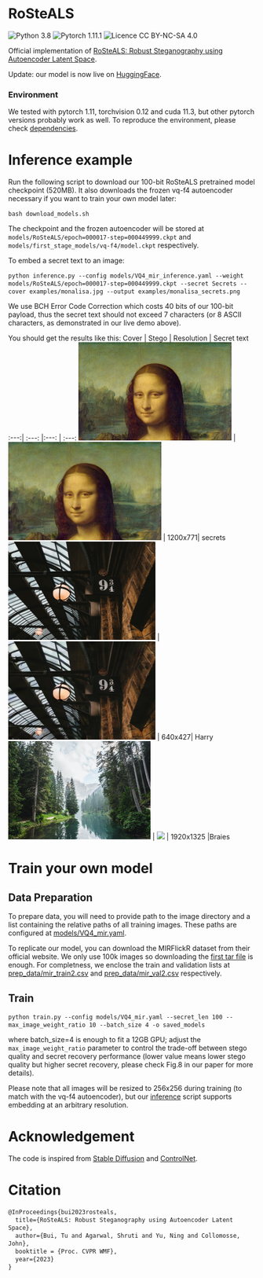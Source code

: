 # RoSteALS
![Python 3.8](https://img.shields.io/badge/Python-3.8-green) ![Pytorch 1.11.1](https://img.shields.io/badge/Pytorch-1.11.1-green) ![Licence CC BY-NC-SA 4.0](https://img.shields.io/badge/license-CC--BY--NC--SA--4.0-blueviolet)


Official implementation of [RoSteALS: Robust Steganography using Autoencoder Latent Space](https://arxiv.org/abs/2304.03400).

Update: our model is now live on [HuggingFace](https://huggingface.co/spaces/tubui/rosteal).

### Environment

We tested with pytorch 1.11, torchvision 0.12 and cuda 11.3, but other pytorch versions probably work as well. To reproduce the environment, please check [dependencies](dependencies).

# Inference example
Run the following script to download our 100-bit RoSteALS pretrained model checkpoint (520MB). It also downloads the frozen vq-f4 autoencoder necessary if you want to train your own model later:

```
bash download_models.sh
```
The checkpoint and the frozen autoencoder  will be stored at `models/RoSteALS/epoch=000017-step=000449999.ckpt` and `models/first_stage_models/vq-f4/model.ckpt` respectively.

To embed a secret text to an image:
```
python inference.py --config models/VQ4_mir_inference.yaml --weight models/RoSteALS/epoch=000017-step=000449999.ckpt --secret Secrets --cover examples/monalisa.jpg --output examples/monalisa_secrets.png
```

We use BCH Error Code Correction which costs 40 bits of our 100-bit payload, thus the secret text should not exceed 7 characters (or 8 ASCII characters, as demonstrated in our live demo above). 

You should get the results like this:
Cover | Stego | Resolution | Secret text
:---:| :---: |:---: | :---:
<img src="examples/monalisa.jpg" height="200px"/> | <img src="examples/monalisa_secrets.png" height="200px"/> | 1200x771| secrets
<img src="examples/934.jpg" height="200px"/> | <img src="examples/934_Harry.png" height="200px"/> | 640x427| Harry
<img src="examples/forest.jpg" height="200px"/> | <img src="examples/forest_Braies.png" height="200px"/> | 1920x1325 |Braies


# Train your own model
## Data Preparation
To prepare data, you will need to provide path to the image directory and a list containing the relative paths of all training images. These paths are configured at [models/VQ4_mir.yaml](models/VQ4_mir.yaml).

To replicate our model, you can download the MIRFlickR dataset from their official website. We only use 100k images so downloading the [first tar file](https://press.liacs.nl/mirflickr/mirflickr1m.v3b/images0.zip) is enough. For completness, we enclose the train and validation lists at [prep_data/mir_train2.csv](prep_data/mir_train2.csv) and  [prep_data/mir_val2.csv](prep_data/mir_val2.csv) respectively.

## Train
```
python train.py --config models/VQ4_mir.yaml --secret_len 100 --max_image_weight_ratio 10 --batch_size 4 -o saved_models

```
where batch_size=4 is enough to fit a 12GB GPU; adjust the `max_image_weight_ratio` parameter to control the trade-off between stego quality and secret recovery performance (lower value means lower stego quality but higher secret recovery, please check Fig.8 in our paper for more details).

Please note that all images will be resized to 256x256 during training (to match with the vq-f4 autoencoder), but our [inference](inference.py) script supports embedding at an arbitrary resolution.


# Acknowledgement
The code is inspired from [Stable Diffusion](https://github.com/CompVis/stable-diffusion) and [ControlNet](https://github.com/lllyasviel/ControlNet). 


# Citation
```
@InProceedings{bui2023rosteals,
  title={RoSteALS: Robust Steganography using Autoencoder Latent Space},
  author={Bui, Tu and Agarwal, Shruti and Yu, Ning and Collomosse, John},
  booktitle = {Proc. CVPR WMF},
  year={2023}
}
```
